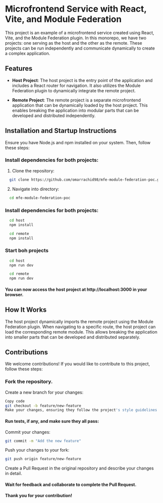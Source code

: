 # Microfrontend Service with React, Vite, and Module Federation

This project is an example of a microfrontend service created using React, Vite, and the Module Federation plugin. 
In this monorepo, we have two projects: one serving as the host and the other as the remote. 
These projects can be run independently and communicate dynamically to create a complex application.

## Features

- **Host Project**: The host project is the entry point of the application and includes a React router for navigation. It also utilizes the Module Federation plugin to dynamically integrate the remote project.

- **Remote Project**: The remote project is a separate microfrontend application that can be dynamically loaded by the host project. This enables breaking the application into modular parts that can be developed and distributed independently.

## Installation and Startup Instructions

Ensure you have Node.js and npm installed on your system. Then, follow these steps:

### Install dependencies for both projects:
1. Clone the repository: 
```bash
  git clone https://github.com/omarrachid98/mfe-module-federation-poc.git
```
2. Navigate into directory:
```bash
  cd mfe-module-federation-poc
```

### Install dependencies for both projects:
```bash
  cd host
  npm install

  cd remote
  npm install
```

### Start boh projects
```bash
  cd host
  npm run dev

  cd remote
  npm run dev
```

#### You can now access the host project at http://localhost:3000 in your browser.

## How It Works
The host project dynamically imports the remote project using the Module Federation plugin. When navigating to a specific route, the host project can load the corresponding remote module. This allows breaking the application into smaller parts that can be developed and distributed separately.

## Contributions
We welcome contributions! If you would like to contribute to this project, follow these steps:

### Fork the repository.

Create a new branch for your changes:

```bash
Copy code
git checkout -b feature/new-feature
Make your changes, ensuring they follow the project's style guidelines.
```

#### Run tests, if any, and make sure they all pass:
Commit your changes:
```bash
git commit -m "Add the new feature"
```
Push your changes to your fork:
```bash
git push origin feature/new-feature
```

Create a Pull Request in the original repository and describe your changes in detail.

#### Wait for feedback and collaborate to complete the Pull Request.

#### Thank you for your contribution!
